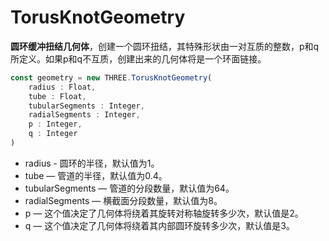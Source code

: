 # TorusKnotGeometry

**圆环缓冲扭结几何体**，创建一个圆环扭结，其特殊形状由一对互质的整数，p和q所定义。如果p和q不互质，创建出来的几何体将是一个环面链接。

```js
const geometry = new THREE.TorusKnotGeometry(
    radius : Float,
    tube : Float,
    tubularSegments : Integer,
    radialSegments : Integer,
    p : Integer,
    q : Integer
)
```

- radius - 圆环的半径，默认值为1。
- tube — 管道的半径，默认值为0.4。
- tubularSegments — 管道的分段数量，默认值为64。
- radialSegments — 横截面分段数量，默认值为8。
- p — 这个值决定了几何体将绕着其旋转对称轴旋转多少次，默认值是2。
- q — 这个值决定了几何体将绕着其内部圆环旋转多少次，默认值是3。

<MyIframe src="https://xarzhi.github.io/geometry/index.html#TorusKnotGeometry"></MyIframe>
